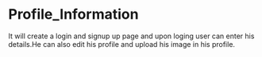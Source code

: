 # Profile_Information
It will create a login and signup up page and  upon loging 
user can enter his details.He can also edit his profile and upload his
image in his profile.
